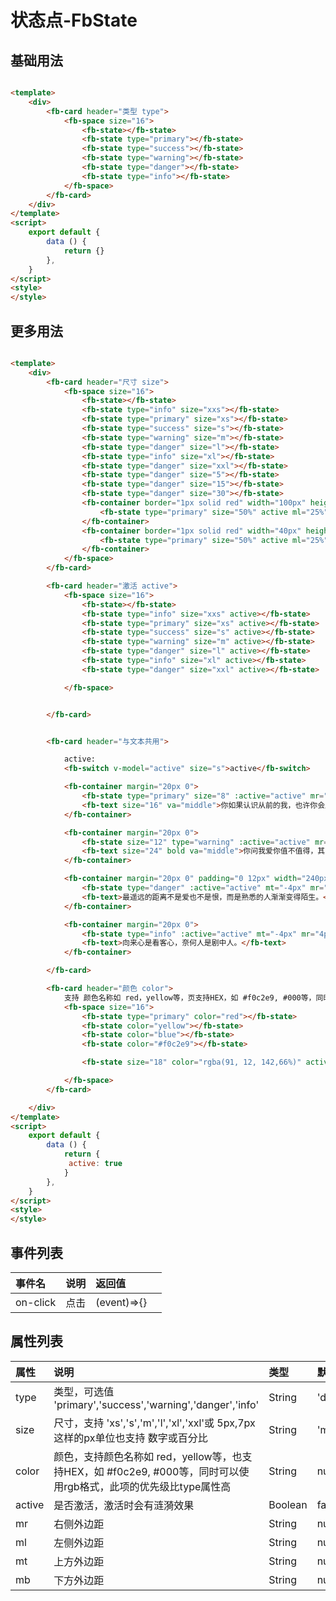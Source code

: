 [comment]: <> (fb-docs: docsify/fb-ui/04/state/README.md)

# 状态点-FbState

## 基础用法

```html run {title:'示例演示'}

<template>
	<div>
		<fb-card header="类型 type">
			<fb-space size="16">
				<fb-state></fb-state>
				<fb-state type="primary"></fb-state>
				<fb-state type="success"></fb-state>
				<fb-state type="warning"></fb-state>
				<fb-state type="danger"></fb-state>
				<fb-state type="info"></fb-state>
			</fb-space>
		</fb-card>
	</div>
</template>
<script>
	export default {
		data () {
			return {}
		},
	}
</script>
<style>
</style>
```

## 更多用法

```html run {title:'示例演示'}

<template>
	<div>
		<fb-card header="尺寸 size">
			<fb-space size="16">
				<fb-state></fb-state>
				<fb-state type="info" size="xxs"></fb-state>
				<fb-state type="primary" size="xs"></fb-state>
				<fb-state type="success" size="s"></fb-state>
				<fb-state type="warning" size="m"></fb-state>
				<fb-state type="danger" size="l"></fb-state>
				<fb-state type="info" size="xl"></fb-state>
				<fb-state type="danger" size="xxl"></fb-state>
				<fb-state type="danger" size="5"></fb-state>
				<fb-state type="danger" size="15"></fb-state>
				<fb-state type="danger" size="30"></fb-state>
				<fb-container border="1px solid red" width="100px" height="100px">
					<fb-state type="primary" size="50%" active ml="25%" mt="25%"></fb-state>
				</fb-container>
				<fb-container border="1px solid red" width="40px" height="40px">
					<fb-state type="primary" size="50%" active ml="25%" mt="25%"></fb-state>
				</fb-container>
			</fb-space>
		</fb-card>

		<fb-card header="激活 active">
			<fb-space size="16">
				<fb-state></fb-state>
				<fb-state type="info" size="xxs" active></fb-state>
				<fb-state type="primary" size="xs" active></fb-state>
				<fb-state type="success" size="s" active></fb-state>
				<fb-state type="warning" size="m" active></fb-state>
				<fb-state type="danger" size="l" active></fb-state>
				<fb-state type="info" size="xl" active></fb-state>
				<fb-state type="danger" size="xxl" active></fb-state>

			</fb-space>


		</fb-card>


		<fb-card header="与文本共用">

			active:
			<fb-switch v-model="active" size="s">active</fb-switch>

			<fb-container margin="20px 0">
				<fb-state type="primary" size="8" :active="active" mr="4px"></fb-state>
				<fb-text size="16" va="middle">你如果认识从前的我，也许你会原谅现在的我。</fb-text>
			</fb-container>

			<fb-container margin="20px 0">
				<fb-state size="12" type="warning" :active="active" mr="8px"></fb-state>
				<fb-text size="24" bold va="middle">你问我爱你值不值得，其实你应该知道，爱就是不问值得不值得。</fb-text>
			</fb-container>

			<fb-container margin="20px 0" padding="0 12px" width="240px" ellipsis>
				<fb-state type="danger" :active="active" mt="-4px" mr="4px"></fb-state>
				<fb-text>最遥远的距离不是爱也不是恨，而是熟悉的人渐渐变得陌生。</fb-text>
			</fb-container>

			<fb-container margin="20px 0">
				<fb-state type="info" :active="active" mt="-4px" mr="4px"></fb-state>
				<fb-text>向来心是看客心，奈何人是剧中人。</fb-text>
			</fb-container>

		</fb-card>

		<fb-card header="颜色 color">
			支持 颜色名称如 red，yellow等，页支持HEX，如 #f0c2e9, #000等，同时可以使用rgb格式
			<fb-space size="16">
				<fb-state type="primary" color="red"></fb-state>
				<fb-state color="yellow"></fb-state>
				<fb-state color="blue"></fb-state>
				<fb-state color="#f0c2e9"></fb-state>

				<fb-state size="18" color="rgba(91, 12, 142,66%)" active></fb-state>

			</fb-space>
		</fb-card>

	</div>
</template>
<script>
	export default {
		data () {
			return {
             active: true
            }
		},
	}
</script>
<style>
</style>
```

## 事件列表

| 事件名      | 说明  | 返回值          |     |
|:---------|:----|:-------------|:----|
| on-click | 点击  | (event)=>{}  |     |

## 属性列表

| 属性     | 说明                                                                        | 类型      | 默认值       |
|:-------|:--------------------------------------------------------------------------|:--------|:----------|
| type   | 类型，可选值 <br />'primary','success','warning','danger','info'                | String  | 'default' |
| size   | 尺寸，支持 'xs','s','m','l','xl','xxl'或 5px,7px这样的px单位也支持 数字或百分比               | String  | 'm'       |
| color  | 颜色，支持颜色名称如 red，yellow等，也支持HEX，如 #f0c2e9, #000等，同时可以使用rgb格式，此项的优先级比type属性高 | String  | null      |
| active | 是否激活，激活时会有涟漪效果                                                            | Boolean | false     |
| mr     | 右侧外边距                                                                     | String  | null      |
| ml     | 左侧外边距                                                                     | String  | null      |
| mt     | 上方外边距                                                                     | String  | null      |
| mb     | 下方外边距                                                                     | String  | null      |

